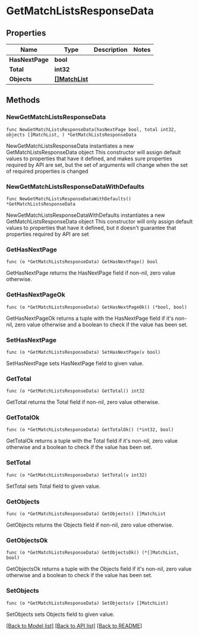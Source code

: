 # GetMatchListsResponseData

## Properties

Name | Type | Description | Notes
------------ | ------------- | ------------- | -------------
**HasNextPage** | **bool** |  | 
**Total** | **int32** |  | 
**Objects** | [**[]MatchList**](MatchList.md) |  | 

## Methods

### NewGetMatchListsResponseData

`func NewGetMatchListsResponseData(hasNextPage bool, total int32, objects []MatchList, ) *GetMatchListsResponseData`

NewGetMatchListsResponseData instantiates a new GetMatchListsResponseData object
This constructor will assign default values to properties that have it defined,
and makes sure properties required by API are set, but the set of arguments
will change when the set of required properties is changed

### NewGetMatchListsResponseDataWithDefaults

`func NewGetMatchListsResponseDataWithDefaults() *GetMatchListsResponseData`

NewGetMatchListsResponseDataWithDefaults instantiates a new GetMatchListsResponseData object
This constructor will only assign default values to properties that have it defined,
but it doesn't guarantee that properties required by API are set

### GetHasNextPage

`func (o *GetMatchListsResponseData) GetHasNextPage() bool`

GetHasNextPage returns the HasNextPage field if non-nil, zero value otherwise.

### GetHasNextPageOk

`func (o *GetMatchListsResponseData) GetHasNextPageOk() (*bool, bool)`

GetHasNextPageOk returns a tuple with the HasNextPage field if it's non-nil, zero value otherwise
and a boolean to check if the value has been set.

### SetHasNextPage

`func (o *GetMatchListsResponseData) SetHasNextPage(v bool)`

SetHasNextPage sets HasNextPage field to given value.


### GetTotal

`func (o *GetMatchListsResponseData) GetTotal() int32`

GetTotal returns the Total field if non-nil, zero value otherwise.

### GetTotalOk

`func (o *GetMatchListsResponseData) GetTotalOk() (*int32, bool)`

GetTotalOk returns a tuple with the Total field if it's non-nil, zero value otherwise
and a boolean to check if the value has been set.

### SetTotal

`func (o *GetMatchListsResponseData) SetTotal(v int32)`

SetTotal sets Total field to given value.


### GetObjects

`func (o *GetMatchListsResponseData) GetObjects() []MatchList`

GetObjects returns the Objects field if non-nil, zero value otherwise.

### GetObjectsOk

`func (o *GetMatchListsResponseData) GetObjectsOk() (*[]MatchList, bool)`

GetObjectsOk returns a tuple with the Objects field if it's non-nil, zero value otherwise
and a boolean to check if the value has been set.

### SetObjects

`func (o *GetMatchListsResponseData) SetObjects(v []MatchList)`

SetObjects sets Objects field to given value.



[[Back to Model list]](../README.md#documentation-for-models) [[Back to API list]](../README.md#documentation-for-api-endpoints) [[Back to README]](../README.md)


